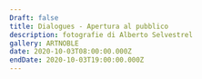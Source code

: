 ```yaml
---
Draft: false
title: Dialogues - Apertura al pubblico
description: fotografie di Alberto Selvestrel
gallery: ARTNOBLE
date: 2020-10-03T08:00:00.000Z
endDate: 2020-10-03T19:00:00.000Z
---
```

